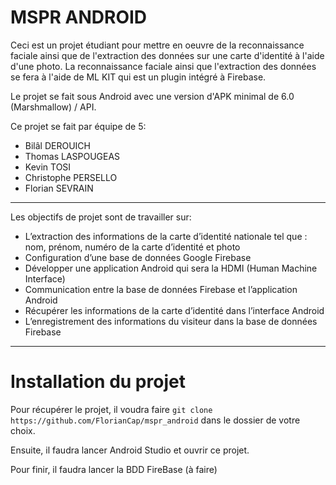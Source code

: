 # MSPR ANDROID

Ceci est un projet étudiant pour mettre en oeuvre de la reconnaissance faciale ainsi que de l'extraction des données sur une carte d'identité à l'aide d'une photo. La reconnaissance faciale ainsi que l'extraction des données se fera à l'aide de ML KIT qui est un plugin intégré à Firebase.

Le projet se fait sous Android avec une version d'APK minimal de 6.0 (Marshmallow) / API.

Ce projet se fait par équipe de 5:
* Bilâl DEROUICH
* Thomas LASPOUGEAS
* Kevin TOSI
* Christophe PERSELLO
* Florian SEVRAIN
-----------------
Les objectifs de projet sont de travailler sur:
* L’extraction des informations de la carte d’identité nationale tel que : nom, prénom, numéro de la carte d’identité et photo
* Configuration d’une base de données Google Firebase
* Développer une application Android qui sera la HDMI (Human Machine Interface)
* Communication entre la base de données Firebase et l’application Android
* Récupérer les informations de la carte d’identité dans l’interface Android
* L’enregistrement des informations du visiteur dans la base de données Firebase

-----------------
# Installation du projet

Pour récupérer le projet, il voudra faire `git clone https://github.com/FlorianCap/mspr_android` dans le dossier de votre choix.

Ensuite, il faudra lancer Android Studio et ouvrir ce projet.

Pour finir, il faudra lancer la BDD FireBase (à faire)
